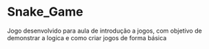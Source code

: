 # Snake_Game
Jogo desenvolvido para aula de introdução a jogos, com objetivo de demonstrar a logica e como criar jogos de forma básica 
